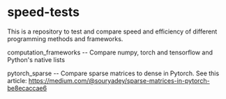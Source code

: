 # speed-tests

This is a repository to test and compare speed and efficiency of different programming methods and frameworks.

computation_frameworks -- Compare numpy, torch and tensorflow and Python's native lists

pytorch_sparse -- Compare sparse matrices to dense in Pytorch. See this article: https://medium.com/@souryadey/sparse-matrices-in-pytorch-be8ecaccae6